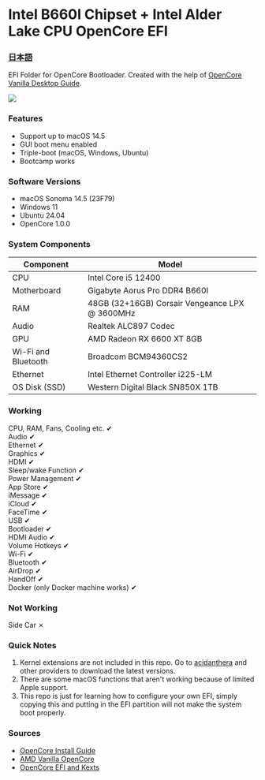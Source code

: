 # Intel B660I Chipset + Intel Alder Lake CPU OpenCore EFI

### [日本語](https://github.com/joemmetry/opencore-aorusb660i/blob/master/README.md)

EFI Folder for OpenCore Bootloader.
Created with the help of [OpenCore Vanilla Desktop Guide](https://khronokernel-2.gitbook.io/opencore-vanilla-desktop-guide/).

<img src="https://scontent.fmnl17-2.fna.fbcdn.net/v/t1.6435-9/206743122_10216513288344107_3539624459220602424_n.jpg?_nc_cat=109&_nc_rgb565=1&ccb=1-3&_nc_sid=0debeb&_nc_ohc=GIahA9UCavwAX-0qNjY&_nc_ht=scontent.fmnl17-2.fna&oh=26a8b3847e6d7f8eaf644a7e4826a00f&oe=60F11940"/>

### Features

- Support up to macOS 14.5
- GUI boot menu enabled
- Triple-boot (macOS, Windows, Ubuntu)
- Bootcamp works

### Software Versions

- macOS Sonoma 14.5 (23F79)
- Windows 11
- Ubuntu 24.04
- OpenCore 1.0.0

### System Components

| **Component**       | **Model**                                      |
| ------------------- | -----------------------------------------------|
| CPU                 | Intel Core i5 12400                            |
| Motherboard         | Gigabyte Aorus Pro DDR4 B660I                  |
| RAM                 | 48GB (32+16GB) Corsair Vengeance LPX @ 3600MHz |
| Audio               | Realtek ALC897 Codec                           |
| GPU                 | AMD Radeon RX 6600 XT 8GB                      |
| Wi-Fi and Bluetooth | Broadcom BCM94360CS2                           |
| Ethernet            | Intel Ethernet Controller i225-LM              |
| OS Disk (SSD)       | Western Digital Black SN850X 1TB               |

### Working

CPU, RAM, Fans, Cooling etc. ✔<br/>
Audio ✔<br/>
Ethernet ✔<br/>
Graphics ✔<br/>
HDMI ✔<br/>
Sleep/wake Function ✔<br/>
Power Management ✔<br/>
App Store ✔<br/>
iMessage ✔<br/>
iCloud ✔<br/>
FaceTime ✔<br/>
USB ✔<br/>
Bootloader ✔<br/>
HDMI Audio ✔<br/>
Volume Hotkeys ✔<br/>
Wi-Fi ✔<br/>
Bluetooth ✔<br/>
AirDrop ✔<br/>
HandOff ✔<br/>
Docker (only Docker machine works) ✔<br/>

### Not Working

Side Car ✗<br/>

### Quick Notes

1. Kernel extensions are not included in this repo. Go to [acidanthera](https://github.com/acidanthera) and other providers to download the latest versions.
2. There are some macOS functions that aren't working because of limited Apple support.
3. This repo is just for learning how to configure your own EFI, simply copying this and putting in the EFI partition will not make the system boot properly.

### Sources

- [OpenCore Install Guide](https://dortania.github.io/OpenCore-Install-Guide/)
- [AMD Vanilla OpenCore](https://github.com/AMD-OSX/AMD_Vanilla)
- [OpenCore EFI and Kexts](https://dortania.github.io/builds/)
